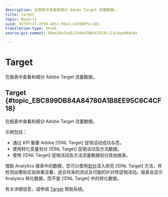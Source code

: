 ```yaml
---
description: 在报表中查看和细分 Adobe Target 流量数据。
title: Target
topic: Reports
uuid: 387dfc37-d799-465c-99e3-2d3980fec183
translation-type: tm+mt
source-git-commit: 99ee24efaa517e8da700c67818c111c4aa90dc02

---
```



# Target

在报表中查看和细分 Adobe Target 流量数据。

## Target {#topic_EBC899DB84A84780A1B8EE95C6C4CF18}

在报表中查看和细分 Adobe Target 流量数据。

示例包括：

* 通过 KPI 衡量 Adobe [!DNL Target] 促销活动成功与否。
* 使用转化变量划分 [!DNL Target] 促销活动及方法数据。
* 使用 [!DNL Target] 促销活动及方法流量数据划分其他报表。

借助 Analytics 报表中的数据，您可以使用[划分](/help/analyze/reports-analytics/reports-customize/breakdowns.md)深入研究 [!DNL Target] 方法，并检测出哪些区段效果显著，适合将来的测试及可能的针对性促销活动。报表会显示 Analytics 转化数据，而不是 [!DNL Target] 中的转化数据。

有关详细信息，请参阅 [Target](https://help.testandtarget.omniture.com/) 帮助系统。
